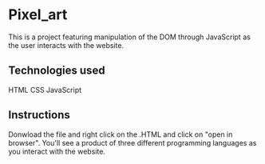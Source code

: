 # Pixel_art

This is a project featuring manipulation of the DOM through JavaScript as the user interacts with the website.

## Technologies used

HTML
CSS
JavaScript

## Instructions

Donwload the file and right click on the .HTML and click on "open in browser". You'll see a product of three
different programming languages as you interact with the website.
